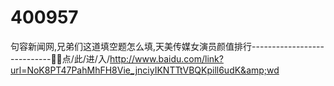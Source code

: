 # 400957
句容新闻网,兄弟们这道填空题怎么填,天美传媒女演员颜值排行----------------------------🏿🏿点/此/进/入/http://www.baidu.com/link?url=NoK8PT47PahMhFH8Vie_jnciyIKNTTtVBQKpill6udK&amp;wd
